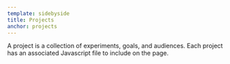 ```yaml
---
template: sidebyside
title: Projects
anchor: projects
---
```

A project is a collection of experiments, goals, and audiences. Each project has an associated Javascript file to include on the page.
